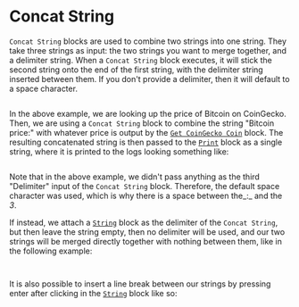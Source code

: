 # Concat String

`Concat String` blocks are used to combine two strings into one string. They take three strings as input: the two strings you want to merge together, and a delimiter string. When a `Concat String` block executes, it will stick the second string onto the end of the first string, with the delimiter string inserted between them. If you don't provide a delimiter, then it will default to a space character.

<figure><img src="https://i.imgur.com/DQnDLC5.png" alt=""><figcaption></figcaption></figure>

In the above example, we are looking up the price of Bitcoin on CoinGecko. Then, we are using a `Concat String` block to combine the string "Bitcoin price:" with whatever price is output by the [`Get CoinGecko Coin`](../coingecko/get-coingecko-coin.md) block. The resulting concatenated string is then passed to the [`Print`](../log/print.md) block as a single string, where it is printed to the logs looking something like:

<figure><img src="https://i.imgur.com/5WOMkUO.png" alt=""><figcaption></figcaption></figure>

Note that in the above example, we didn't pass anything as the third "Delimiter" input of the `Concat String` block. Therefore, the default space character was used, which is why there is a space between the_:_ and the _3_.

If instead, we attach a [`String`](../base-variable/string.md) block as the delimiter of the `Concat String`, but then leave the string empty, then no delimiter will be used, and our two strings will be merged directly together with nothing between them, like in the following example:

<figure><img src="https://i.imgur.com/rg4euOT.png" alt=""><figcaption></figcaption></figure>

<figure><img src="https://i.imgur.com/ngMNuYc.png" alt=""><figcaption></figcaption></figure>

It is also possible to insert a line break between our strings by pressing enter after clicking in the [`String`](https://docs.graphlinq.io/blockTypes/1-baseVariable/6-string) block like so:

<figure><img src="https://i.imgur.com/8AefqhX.png" alt=""><figcaption></figcaption></figure>

<figure><img src="https://i.imgur.com/CqLDZgZ.png" alt=""><figcaption></figcaption></figure>
